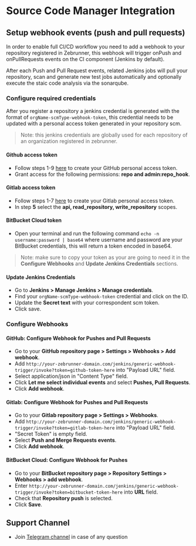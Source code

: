 # Source Code Manager Integration

## Setup webhook events (push and pull requests)

 In order to enable full CI/CD workflow you need to add a webhook to your repository registered in Zebrunner, this webhook will trigger onPush and onPullRequests events on the CI component (Jenkins by default). 
 
 After each Push and Pull Request events, related Jenkins jobs will pull your repository, scan and generate new test jobs automatically and optionally execute the staic code analysis via the sonarqube.
 
### Configure required credentials

After you register a repository a jenkins credential is generated with the format of `orgName-scmType-webhook-token`, this credential needs to be updated with a personal access token generated in your repository scm.
> Note: this jenkins credentials are globally used for each repository of an organization registered in zebrunner.

#### Github access token

  * Follow steps 1-9 [here](https://docs.github.com/en/free-pro-team@latest/github/authenticating-to-github/creating-a-personal-access-token) to create your GitHub personal access token.
  * Grant access for the following permissions: **repo and admin:repo_hook**.

#### Gitlab access token
  * Follow steps 1-7 [here](https://docs.gitlab.com/ee/user/profile/personal_access_tokens.html#creating-a-personal-access-token) to create your Gitlab personal access token.
  * In step **5** select the **api, read_repository, write_repository** scopes.


#### BitBucket Cloud token
  * Open your terminal and run the following command ```echo -n username:password | base64``` where username and password are your BitBucket credentials, this will return a token encoded in base64.
   
> Note: make sure to copy your token as your are going to need it in the **Configure Webhooks** and **Update Jenkins Credentials** sections.

#### Update Jenkins Credentials

  * Go to **Jenkins > Manage Jenkins > Manage credentials**.
  * Find your `orgName-scmType-webhook-token` credential and click on the ID.
  * Update the **Secret text** with your correspondent scm token.
  * Click save.
   
### Configure Webhooks

#### GitHub: Configure Webhook for Pushes and Pull Requests
  * Go to your **GitHub repository page > Settings > Webhooks > Add webhook**.
  * Add `http://your-zebrunner-domain.com/jenkins/generic-webhook-trigger/invoke?token=github-token-here` into "Payload URL" field.
  * Select application/json in "Content Type" field.
  * Click **Let me select individual events** and select **Pushes, Pull Requests**.
  * Click **Add webhook**.
   
#### Gitlab: Configure Webhook for Pushes and Pull Requests 
  * Go to your **Gitlab repository page > Settings > Webhooks**.
  * Add `http://your-zebrunner-domain.com/jenkins/generic-webhook-trigger/invoke?token=gitlab-token-here` into "Payload URL" field.
  * "Secret Token" is empty field.
  * Select **Push and Merge Requests events**.
  * Click **Add webhook**.
   
#### BitBucket Cloud: Configure Webhook for Pushes
  * Go to your **BitBucket repository page > Repository Settings > Webhooks > add webhook**.
  * Enter `http://your-zebrunner-domain.com/jenkins/generic-webhook-trigger/invoke?token=bitbucket-token-here` into **URL** field.
  * Check that **Repository push** is selected.
  * Click **Save**.

## Support Channel

  * Join [Telegram channel](https://t.me/zebrunner) in case of any question
